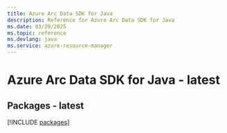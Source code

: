 ```yaml
---
title: Azure Arc Data SDK for Java
description: Reference for Azure Arc Data SDK for Java
ms.date: 03/29/2025
ms.topic: reference
ms.devlang: java
ms.service: azure-resource-manager
---
```

# Azure Arc Data SDK for Java - latest
## Packages - latest
[!INCLUDE [packages](arc-data-index.md)]